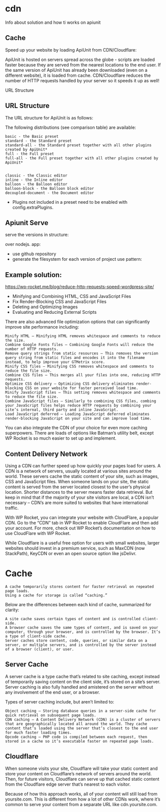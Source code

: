 # cdn
Info about solution and how ti works on apiunit

## Cache
Speed up your website by loading ApiUnit from CDN/Cloudflare:

ApiUnit is hosted on servers spread across the globe - scripts are loaded faster because they are served from the nearest locations to the end user.
If the same version of ApiUnit has already been downloaded (even on a different website), it is loaded from cache.
CDN/Cloudflare reduces the number of HTTP requests handled by your server so it speeds it up as well!



URL Structure



## URL Structure

The URL structure for ApiUnit is as follows:

<script src="https://cdn.apiunit.com/[application.name][version.number]/[distribution.type]/apiunit.js"></script>

The following distributions (see comparison table) are available:

    basic - the Basic preset
    standard - the Standard preset
    standard-all - the Standard preset together with all other plugins created by ApiUnit*
    full - the Full preset
    full-all - the Full preset together with all other plugins created by ApiUnit*


    classic - the Classic editor
    inline - the Inline editor
    balloon - the Balloon editor
    balloon-block - the Balloon block editor
    decoupled-document - the Document editor


* Plugins not included in a preset need to be enabled with config.extraPlugins.


## Apiunit Serve

serve the versions in structure:


over nodejs. app:
+ use github repository
+ generate the filesystem for each version of project
use pattern: 

## Example solution:
https://wp-rocket.me/blog/reduce-http-requests-speed-wordpress-site/

+ Minifying and Combining HTML, CSS and JavaScript Files
+ Fix Render-Blocking CSS and JavaScript Files
+ Deleting and Optimizing Images
+ Evaluating and Reducing External Scripts

There are also advanced file optimization options that can significantly improve site performance including:

    Minify HTML – Minifying HTML removes whitespace and comments to reduce the size.
    Combine Google Fonts files – Combining Google Fonts will reduce the number of HTTP requests.
    Remove query strings from static resources – This removes the version query string from static files and encodes it into the filename instead, to help improve your GTMetrix score.
    Minify CSS files – Minifying CSS removes whitespace and comments to reduce the file size.
    Combine CSS files – This merges all your files into one, reducing HTTP requests.
    Optimize CSS delivery – Optimizing CSS delivery eliminates render-blocking CSS on your website for faster perceived load time.
    Minify JavaScript files – This setting removes whitespace and comments to reduce the file size.
    Combine JavaScript files – Similarly to combining CSS files, combing your JavaScript files helps reduce HTTP requests by combining your site’s internal, third party and inline JavaScript.
    Load JavaScript deferred – Loading JavaScript deferred eliminates render-blocking JavaScript on your site and can improve load time.

You can also integrate the CDN of your choice for even more caching superpowers. There are loads of options like Batman’s utility belt, except WP Rocket is so much easier to set up and implement.

## Content Delivery Network

Using a CDN can further speed up how quickly your pages load for users. A CDN is a network of servers, usually located at various sites around the world. These servers cache the static content of your site, such as images, CSS and JavaScript files. When someone lands on your site, the static content is served from the server located closest to the user’s physical location. Shorter distances to the server means faster data retrieval. But keep in mind that if the majority of your site visitors are local, a CDN isn’t necessary – CDN’s are more suited to websites that have international traffic.

With WP Rocket, you can integrate your website with CloudFlare, a popular CDN. Go to the “CDN” tab in WP Rocket to enable CloudFlare and then add your account. For more, check out WP Rocket’s documentation on how to use CloudFlare with WP Rocket.

While Cloudflare is a useful free option for users with small websites, larger websites should invest in a premium service, such as MaxCDN (now StackPath), KeyCDN or even an open source option like jsDelivr.

# Cache
    A cache temporarily stores content for faster retrieval on repeated page loads.
    Using a cache for storage is called “caching.”

Below are the differences between each kind of cache, summarized for clarity:

    A site cache saves certain types of content and is controlled client-side.
    A browser cache saves the same types of content, and is saved on your computer, through your browser, and is controlled by the browser. It’s a type of client-side cache.
    Server caches store content, code, queries, or similar data on a server, or multiple servers, and is controlled by the server instead of a browser (client), or user.

## Server Cache

A server cache is a type cache that’s related to site caching, except instead of temporarily saving content on the client side, it’s stored on a site’s server. Server caching is also fully handled and amistered on the server without any involvement of the end user, or a browser.

Types of server caching include, but aren’t limited to:

    Object caching – Storing database queries in a server-side cache for quick retrieval on subsequent page loads.
    CDN caching – A Content Delivery Network (CDN) is a cluster of servers that are geographically located all around the world. They cache content that’s loaded using the server that’s closest to the end user for much faster loading times.
    Opcode caching – PHP code is compiled between each request, then stored in a cache so it’s executable faster on repeated page loads.
    

## Cloudflare
When someone visits your site, Cloudflare will take your static content and store your content on Cloudflare’s network of servers around the world. Then, for future visitors, Cloudflare can serve up that cached static content from the Cloudflare edge server that’s nearest to each visitor.

Because of how this approach works, all of your content will still load from yoursite.com. This is different from how a lot of other CDNs work, where it’s common to serve your content from a separate URL like cdn.yoursite.com.

